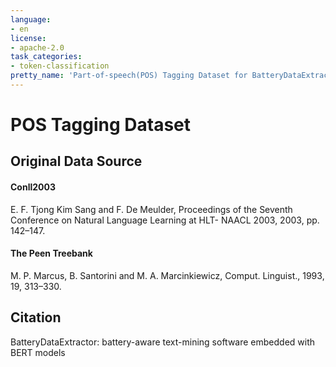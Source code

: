 ```yaml
---
language: 
- en
license: 
- apache-2.0
task_categories:
- token-classification
pretty_name: 'Part-of-speech(POS) Tagging Dataset for BatteryDataExtractor'
---
```


# POS Tagging Dataset
## Original Data Source

#### Conll2003

E. F. Tjong Kim Sang and F. De Meulder, Proceedings of the
Seventh Conference on Natural Language Learning at HLT-
NAACL 2003, 2003, pp. 142–147.

#### The Peen Treebank

M. P. Marcus, B. Santorini and M. A. Marcinkiewicz, Comput.
Linguist., 1993, 19, 313–330.

## Citation
BatteryDataExtractor: battery-aware text-mining software embedded with BERT models